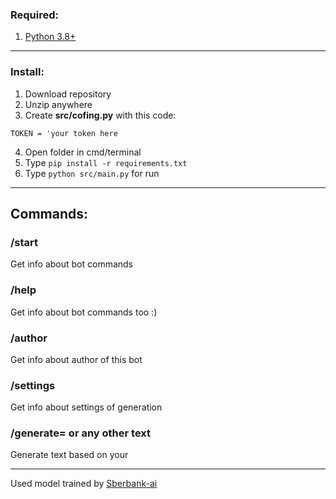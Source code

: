 ### Required:
1. [Python 3.8+](https://www.python.org/downloads/)
____
### Install:
1. Download repository
2. Unzip anywhere
3. Create **src/cofing.py** with this code:
```
TOKEN = 'your token here
```
4. Open folder in cmd/terminal
5. Type `pip install -r requirements.txt`
6. Type `python src/main.py` for run
____
## Commands:
### /start
Get info about bot commands

### /help
Get info about bot commands too :)

### /author
Get info about author of this bot

### /settings
Get info about settings of generation

### /generate= or any other text
Generate text based on your
____
Used model trained by [Sberbank-ai](https://github.com/sberbank-ai/ru-gpts)

